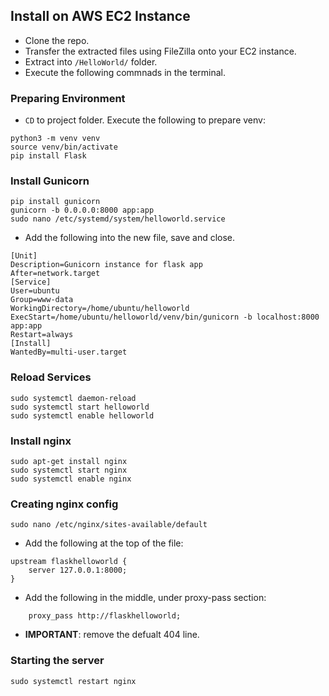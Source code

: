 ## Install on AWS EC2 Instance

- Clone the repo.
- Transfer the extracted files using FileZilla onto your EC2 instance.
- Extract into `/HelloWorld/` folder.
- Execute the following commnads in the terminal.

### Preparing Environment
- `CD` to project folder.
Execute the following to prepare venv:

```
python3 -m venv venv
source venv/bin/activate
pip install Flask
```

### Install Gunicorn
``` 
pip install gunicorn
gunicorn -b 0.0.0.0:8000 app:app
sudo nano /etc/systemd/system/helloworld.service
```

- Add the following into the new file, save and close.

```
[Unit]
Description=Gunicorn instance for flask app
After=network.target
[Service]
User=ubuntu
Group=www-data
WorkingDirectory=/home/ubuntu/helloworld
ExecStart=/home/ubuntu/helloworld/venv/bin/gunicorn -b localhost:8000 app:app
Restart=always
[Install]
WantedBy=multi-user.target
```

### Reload Services
```
sudo systemctl daemon-reload
sudo systemctl start helloworld
sudo systemctl enable helloworld
```

### Install nginx
```
sudo apt-get install nginx
sudo systemctl start nginx
sudo systemctl enable nginx
```

### Creating nginx config
```
sudo nano /etc/nginx/sites-available/default
```

- Add the following at the top of the file:
```
upstream flaskhelloworld {
	server 127.0.0.1:8000;
}
```

- Add the following in the middle, under proxy-pass section:
```
    proxy_pass http://flaskhelloworld;
```

- **IMPORTANT**: remove the defualt 404 line.


### Starting the server
`sudo systemctl restart nginx`
